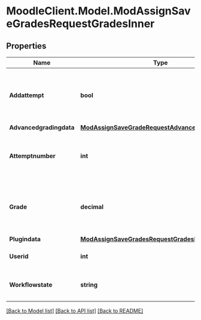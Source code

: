 # MoodleClient.Model.ModAssignSaveGradesRequestGradesInner

## Properties

Name | Type | Description | Notes
------------ | ------------- | ------------- | -------------
**Addattempt** | **bool** | Allow another attempt if manual attempt reopen method | [optional] [default to null]
**Advancedgradingdata** | [**ModAssignSaveGradeRequestAdvancedgradingdata**](ModAssignSaveGradeRequestAdvancedgradingdata.md) |  | [optional] 
**Attemptnumber** | **int** | The attempt number (-1 means latest attempt) | [optional] 
**Grade** | **decimal** | The new grade for this user. Ignored if advanced grading used | [optional] 
**Plugindata** | [**ModAssignSaveGradesRequestGradesInnerPlugindata**](ModAssignSaveGradesRequestGradesInnerPlugindata.md) |  | [optional] 
**Userid** | **int** | The student id to operate on | [optional] 
**Workflowstate** | **string** | The next marking workflow state | [optional] 

[[Back to Model list]](../README.md#documentation-for-models) [[Back to API list]](../README.md#documentation-for-api-endpoints) [[Back to README]](../README.md)

